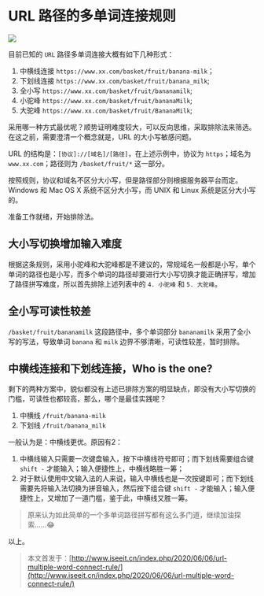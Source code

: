 # URL 路径的多单词连接规则

![](http://www.iseeit.cn/wp-content/uploads/2020/06/url.jpg)

目前已知的 `URL` 路径多单词连接大概有如下几种形式：

1. 中横线连接 `https://www.xx.com/basket/fruit/banana-milk`；
2. 下划线连接 `https://www.xx.com/basket/fruit/banana_milk`;
3. 全小写 `https://www.xx.com/basket/fruit/bananamilk`;
4. 小驼峰 `https://www.xx.com/basket/fruit/bananaMilk`;
5. 大驼峰 `https://www.xx.com/basket/fruit/BananaMilk`;

采用哪一种方式最优呢？顺势证明难度较大，可以反向思维，采取排除法来筛选。在这之前，需要澄清一个概念就是，URL 的大小写敏感问题。

URL 的结构是：`[协议]://[域名]/[路径]`，在上述示例中，协议为 `https`；域名为 `www.xx.com`；路径则为 `/basket/fruit/*` 这一部分。

按照规则，协议和域名不区分大小写，但是路径部分则根据服务器平台而定。Windows 和 Mac OS X 系统不区分大小写，而 UNIX 和 Linux 系统是区分大小写的。

准备工作就绪，开始排除法。

## 大小写切换增加输入难度

根据这条规则，采用小驼峰和大驼峰都是不建议的，常规域名一般都是小写，单个单词的路径也是小写，而多个单词的路径却要进行大小写切换才能正确拼写，增加了路径拼写难度，所以首先排除上述列表中的 `4. 小驼峰` 和 `5. 大驼峰`。

## 全小写可读性较差

`/basket/fruit/bananamilk` 这段路径中，多个单词部分 `bananamilk` 采用了全小写的写法，导致单词 `banana` 和 `milk` 边界不够清晰，可读性较差，暂时排除。

## 中横线连接和下划线连接，Who is the one?

剩下的两种方案中，貌似都没有上述已排除方案的明显缺点，即没有大小写切换的门槛，可读性也都较高，那么，哪个是最佳实践呢？

1. 中横线 `/fruit/banana-milk`
2. 下划线 `/fruit/banana_milk`

一般认为是：中横线更优。原因有2：
1. 中横线输入只需要一次键盘输入，按下中横线符号即可；而下划线需要组合键 `shift -` 才能输入；输入便捷性上，中横线略胜一筹；
2. 对于默认使用中文输入法的人来说，输入中横线也是一次按键即可；而下划线需要先将输入法切换为拼音输入，然后按下组合键 `shift -` 才能输入；输入便捷性上，又增加了一道门槛，鉴于此，中横线又胜一筹。

> 原来认为如此简单的一个多单词路径拼写都有这么多门道，继续加油探索……😂

以上。

> 本文首发于：[http://www.iseeit.cn/index.php/2020/06/06/url-multiple-word-connect-rule/](http://www.iseeit.cn/index.php/2020/06/06/url-multiple-word-connect-rule/)

